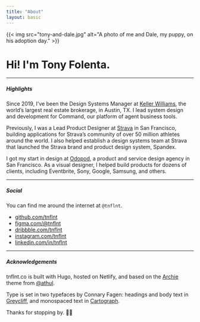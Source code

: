 ```yaml
---
title: "About"
layout: basic
---
```


{{< img src="tony-and-dale.jpg" alt="A photo of me and Dale, my puppy, on his adoption day." >}}

# Hi! I'm Tony Folenta.

---

##### Highlights

Since 2019, I’ve been the Design Systems Manager at [Keller Williams](https://kw.com/), the world’s largest real estate brokerage, in Austin, TX. I lead system design and development for Command, our platform of agent business tools.

Previously, I was a Lead Product Designer at [Strava](https://strava.com/) in San Francisco, building applications for Strava’s community of over 50 million athletes around the world. I also helped establish a design systems team at Strava that launched the Strava brand and product design system, Spandex.

I got my start in design at [Odopod](http://odopod.com/), a product and service design agency in San Francisco. As a visual designer, I helped build products for dozens of clients, including Eventbrite, Sony, Google, Samsung, and others.

---

##### Social

You can find me around the internet at `@tnflnt`.

- [github.com/tnflnt](https://github.com/tnflnt)
- [figma.com/@tnflnt](https://www.figma.com/@tnflnt)
- [dribbble.com/tnflnt](https://dribbble.com/tnflnt)
- [instagram.com/tnflnt](https://instagram.com/tnflnt)
- [linkedin.com/in/tnflnt](https://www.linkedin.com/in/tnflnt/)

---

##### Acknowledgements

tnflnt.co is built with Hugo, hosted on Netlify, and based on the [Archie](https://github.com/athul/archie) theme from [@athul](https://github.com/athul).

Type is set in two typefaces by Connary Fagen: headings and body text in [Greycliff](https://connary.com/greycliff.html), and monospaced text in [Cartograph](https://connary.com/cartograph.html).

Thanks for stopping by. ✌🏻

